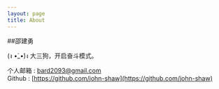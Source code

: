 ```yaml
---
layout: page
title: About
---
```


##邵建勇   

(ง •̀_•́)ง 大三狗，开启奋斗模式。

个人邮箱	:	bard2093@gmail.com           
Github 	: 	[https://github.com/john-shaw](https://github.com/john-shaw) 